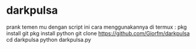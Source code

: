 # darkpulsa
prank temen mu dengan script ini 
cara menggunakannya
di termux :
pkg install git
pkg install python
git clone https://github.com/Giorfm/darkpulsa
cd darkpulsa
python darkpulsa.py
